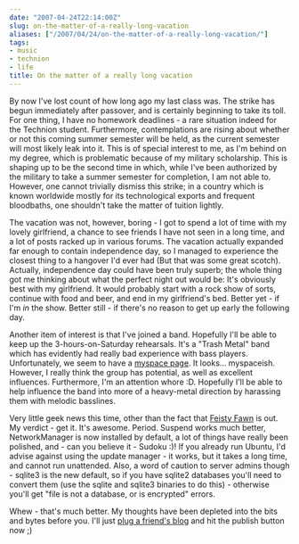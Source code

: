 ```yaml
---
date: "2007-04-24T22:14:00Z"
slug: on-the-matter-of-a-really-long-vacation
aliases: ["/2007/04/24/on-the-matter-of-a-really-long-vacation/"]
tags:
- music
- technion
- life
title: On the matter of a really long vacation
---
```


By now I've lost count of how long ago my last class was. The strike has begun
immediately after passover, and is certainly beginning to take its toll. For
one thing, I have no homework deadlines - a rare situation indeed for the
Technion student. Furthermore, contemplations are rising about whether or not
this coming summer semester will be held, as the current semester will most
likely leak into it. This is of special interest to me, as I'm behind on my
degree, which is problematic because of my military scholarship. This is
shaping up to be the second time in which, while I've been authorized by the
military to take a summer semester for completion, I am not able to. However,
one cannot trivially dismiss this strike; in a country which is known worldwide
mostly for its technological exports and frequent bloodbaths, one shouldn't
take the matter of tuition lightly.

The vacation was not, however, boring - I got to spend a lot of time with my
lovely girlfriend, a chance to see friends I have not seen in a long time, and
a lot of posts racked up in various forums. The vacation actually expanded far
enough to contain independence day, so I managed to experience the closest
thing to a hangover I'd ever had (But that was some great scotch). Actually,
independence day could have been truly superb; the whole thing got me thinking
about what the perfect night out would be: It's obviously best with my
girlfriend. It would probably start with a rock show of sorts, continue with
food and beer, and end in my girlfriend's bed. Better yet - if I'm _in_ the
show. Better still - if there's no reason to get up early the following day.

Another item of interest is that I've joined a band. Hopefully I'll be able to
keep up the 3-hours-on-Saturday rehearsals. It's a "Trash Metal" band which has
evidently had really bad experience with bass players. Unfortunately, we seem
to have a [myspace page](http://myspace.com/switchblade777). It looks...
myspaceish. However, I really think the group has potential, as well as
excellent influences. Furthermore, I'm an attention whore :D. Hopefully I'll be
able to help influence the band into more of a heavy-metal direction by
harassing them with melodic basslines.

Very little geek news this time, other than the fact that [Feisty
Fawn](http://ubuntu.com) is out. My verdict - get it. It's awesome. Period.
Suspend works much better, NetworkManager is now installed by default, a lot of
things have really been polished, and - can you believe it - Sudoku :)! If you
already run Ubuntu, I'd advise against using the update manager - it works, but
it takes a long time, and cannot run unattended. Also, a word of caution to
server admins though - sqlite3 is the new default, so if you have sqlite2
databases you'll need to convert them (use the sqlite and sqlite3 binaries to
do this) - otherwise you'll get "file is not a database, or is encrypted"
errors.

Whew - that's much better. My thoughts have been depleted into the bits and
bytes before you. I'll just [plug a friend's blog](http://gadial.net) and hit
the publish button now ;)
